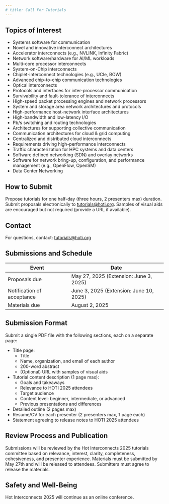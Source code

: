 ```yaml
---
# title: Call For Tutorials
---
```


## Topics of Interest 

- Systems software for communication
- Novel and innovative interconnect architectures
- Accelerator interconnects (e.g., NVLINK, Infinity Fabric)
- Network software/hardware for AI/ML workloads
- Multi-core processor interconnects
- System-on-Chip interconnects
- Chiplet-interconnect technologies (e.g., UCIe, BOW)
- Advanced chip-to-chip communication technologies
- Optical interconnects
- Protocols and interfaces for inter-processor communication
- Survivability and fault-tolerance of interconnects
- High-speed packet processing engines and network processors
- System and storage area network architectures and protocols
- High-performance host-network interface architectures
- High-bandwidth and low-latency I/O
- Pb/s switching and routing technologies
- Architectures for supporting collective communication
- Communication architectures for cloud & grid computing
- Centralized and distributed cloud interconnects
- Requirements driving high-performance interconnects
- Traffic characterization for HPC systems and data centers
- Software defined networking (SDN) and overlay networks
- Software for network bring-up, configuration, and performance management (e.g., OpenFlow, OpenSM)
- Data Center Networking

## How to Submit

Propose tutorials for one half-day (three hours, 2 presenters max) duration. Submit proposals electronically to <tutorials@hoti.org>. Samples of visual aids are encouraged but not required (provide a URL if available).

## Contact 

For questions, contact: tutorials@hoti.org

## Submissions and Schedule

| Event                      | Date               |
| -------------------------- | ------------------ |
| Proposals due    |   May 27, 2025 (Extension: June 3, 2025)      |
| Notification of acceptance        |   June 3, 2025 (Extension: June 10, 2025)     |
| Materials due |   August 2, 2025    |

## Submission Format

Submit a single PDF file with the following sections, each on a separate page:


- Title page:
  - Title
  - Name, organization, and email of each author
  - 200-word abstract
  - (Optional) URL with samples of visual aids
- Tutorial content description (1 page max):
  - Goals and takeaways
  - Relevance to HOTI 2025 attendees
  - Target audience
  - Content level: beginner, intermediate, or advanced
  - Previous presentations and differences
- Detailed outline (2 pages max)
- Resume/CV for each presenter (2 presenters max, 1 page each)
- Statement agreeing to release notes to HOTI 2025 attendees

## Review Process and Publication

Submissions will be reviewed by the Hot Interconnects 2025 tutorials committee based on relevance, interest, clarity, completeness, cohesiveness, and presenter experience. Materials must be submitted by May 27th and will be released to attendees. Submitters must agree to release the materials.

## Safety and Well-Being

Hot Interconnects 2025 will continue as an online conference.
